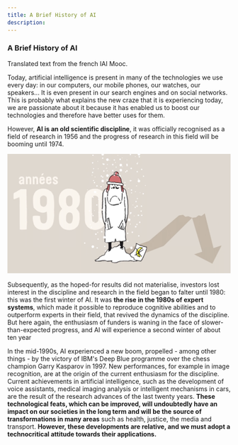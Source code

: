 ```yaml
---
title: A Brief History of AI
description:
---
```

### A Brief History of AI

Translated text from the french IAI Mooc.

Today, artificial intelligence is present in many of the technologies we use every day: in our computers, our mobile phones, our watches, our speakers... It is even present in our search engines and on social networks. This is probably what explains the new craze that it is experiencing today, we are passionate about it because it has enabled us to boost our technologies and therefore have better uses for them.

However, **AI is an old scientific discipline**, it was officially recognised as a field of research in 1956 and the progress of research in this field will be booming until 1974.

 ![Premier Hiver de l'IA](../Images/Hiver_1980.png)

 Subsequently, as the hoped-for results did not materialise, investors lost interest in the discipline and research in the field began to falter until 1980: this was the first winter of AI. It was **the rise in the 1980s of expert systems**, which made it possible to reproduce cognitive abilities and to outperform experts in their field, that revived the dynamics of the discipline. But here again, the enthusiasm of funders is waning in the face of slower-than-expected progress, and AI will experience a second winter of about ten year

In the mid-1990s, AI experienced a new boom, propelled - among other things - by the victory of IBM's Deep Blue programme over the chess champion Garry Kasparov in 1997. New performances, for example in image recognition, are at the origin of the current enthusiasm for the discipline. Current achievements in artificial intelligence, such as the development of voice assistants, medical imaging analysis or intelligent mechanisms in cars, are the result of the research advances of the last twenty years. **These technological feats, which can be improved, will undoubtedly have an impact on our societies in the long term and will be the source of transformations in many areas** such as health, justice, the media and transport. **However, these developments are relative, and we must adopt a technocritical attitude towards their applications.**
